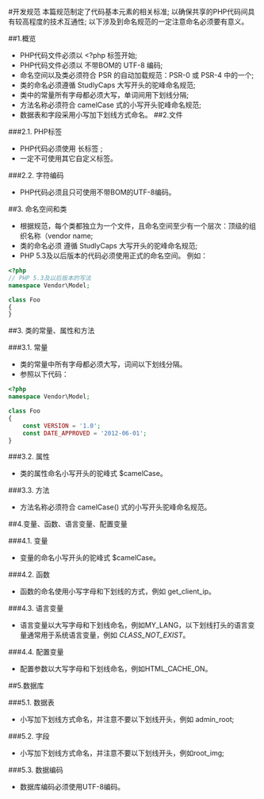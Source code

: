 #开发规范
	本篇规范制定了代码基本元素的相关标准;
	以确保共享的PHP代码间具有较高程度的技术互通性;
	以下涉及到命名规范的一定注意命名必须要有意义。
	
##1.概览
* PHP代码文件必须以 <?php 标签开始;
* PHP代码文件必须以 不带BOM的 UTF-8 编码;
* 命名空间以及类必须符合 PSR 的自动加载规范：PSR-0 或 PSR-4 中的一个;
* 类的命名必须遵循 StudlyCaps 大写开头的驼峰命名规范;
* 类中的常量所有字母都必须大写，单词间用下划线分隔;
* 方法名称必须符合 camelCase 式的小写开头驼峰命名规范;
* 数据表和字段采用小写加下划线方式命名。
##2.文件

###2.1. PHP标签
* PHP代码必须使用 <?php ?> 长标签 ;
* 一定不可使用其它自定义标签。

###2.2. 字符编码
* PHP代码必须且只可使用不带BOM的UTF-8编码。

##3. 命名空间和类

* 根据规范，每个类都独立为一个文件，且命名空间至少有一个层次：顶级的组织名称（vendor name;
* 类的命名必须 遵循 StudlyCaps 大写开头的驼峰命名规范;
* PHP 5.3及以后版本的代码必须使用正式的命名空间。
例如：
```php
<?php
// PHP 5.3及以后版本的写法
namespace Vendor\Model;

class Foo
{
}
```

##3. 类的常量、属性和方法

###3.1. 常量
* 类的常量中所有字母都必须大写，词间以下划线分隔。
* 参照以下代码：
```php
<?php
namespace Vendor\Model;

class Foo
{
    const VERSION = '1.0';
    const DATE_APPROVED = '2012-06-01';
}
```

###3.2. 属性
* 类的属性命名小写开头的驼峰式 $camelCase。

###3.3. 方法
* 方法名称必须符合 camelCase() 式的小写开头驼峰命名规范。

##4.变量、函数、语言变量、配置变量

###4.1. 变量
* 变量的命名小写开头的驼峰式 $camelCase。

###4.2. 函数
* 函数的命名使用小写字母和下划线的方式，例如 get_client_ip。

###4.3. 语言变量
* 语言变量以大写字母和下划线命名，例如MY_LANG，以下划线打头的语言变量通常用于系统语言变量，例如 _CLASS_NOT_EXIST_。

###4.4. 配置变量
* 配置参数以大写字母和下划线命名，例如HTML_CACHE_ON。

##5.数据库

###5.1. 数据表
* 小写加下划线方式命名，并注意不要以下划线开头，例如 admin_root;

###5.2. 字段
* 小写加下划线方式命名，并注意不要以下划线开头，例如root_img;

###5.3. 数据编码
* 数据库编码必须使用UTF-8编码。